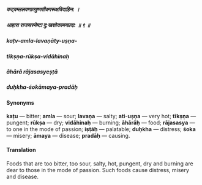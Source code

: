 ##### कट्‌वम्ललवणात्युष्णतीक्ष्णरूक्षविदाहिन: ।
##### आहारा राजसस्येष्टा दु:खशोकामयप्रदा: ॥ ९ ॥

##### kaṭv-amla-lavaṇāty-uṣṇa-
##### tīkṣṇa-rūkṣa-vidāhinaḥ
##### āhārā rājasasyeṣṭā
##### duḥkha-śokāmaya-pradāḥ

#### Synonyms

**kaṭu** — bitter; **amla** — sour; **lavaṇa** — salty; **ati**-**uṣṇa** — very hot; **tīkṣṇa** — pungent; **rūkṣa** — dry; **vidāhinaḥ** — burning; **āhārāḥ** — food; **rājasasya** — to one in the mode of passion; **iṣṭāḥ** — palatable; **duḥkha** — distress; **śoka** — misery; **āmaya** — disease; **pradāḥ** — causing.

#### Translation

Foods that are too bitter, too sour, salty, hot, pungent, dry and burning are dear to those in the mode of passion. Such foods cause distress, misery and disease.